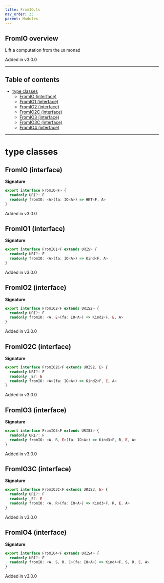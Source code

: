 ```yaml
---
title: FromIO.ts
nav_order: 33
parent: Modules
---
```


## FromIO overview

Lift a computation from the `IO` monad

Added in v3.0.0

---

<h2 class="text-delta">Table of contents</h2>

- [type classes](#type-classes)
  - [FromIO (interface)](#fromio-interface)
  - [FromIO1 (interface)](#fromio1-interface)
  - [FromIO2 (interface)](#fromio2-interface)
  - [FromIO2C (interface)](#fromio2c-interface)
  - [FromIO3 (interface)](#fromio3-interface)
  - [FromIO3C (interface)](#fromio3c-interface)
  - [FromIO4 (interface)](#fromio4-interface)

---

# type classes

## FromIO (interface)

**Signature**

```ts
export interface FromIO<F> {
  readonly URI?: F
  readonly fromIO: <A>(fa: IO<A>) => HKT<F, A>
}
```

Added in v3.0.0

## FromIO1 (interface)

**Signature**

```ts
export interface FromIO1<F extends URIS> {
  readonly URI?: F
  readonly fromIO: <A>(fa: IO<A>) => Kind<F, A>
}
```

Added in v3.0.0

## FromIO2 (interface)

**Signature**

```ts
export interface FromIO2<F extends URIS2> {
  readonly URI?: F
  readonly fromIO: <A, E>(fa: IO<A>) => Kind2<F, E, A>
}
```

Added in v3.0.0

## FromIO2C (interface)

**Signature**

```ts
export interface FromIO2C<F extends URIS2, E> {
  readonly URI?: F
  readonly _E?: E
  readonly fromIO: <A>(fa: IO<A>) => Kind2<F, E, A>
}
```

Added in v3.0.0

## FromIO3 (interface)

**Signature**

```ts
export interface FromIO3<F extends URIS3> {
  readonly URI?: F
  readonly fromIO: <A, R, E>(fa: IO<A>) => Kind3<F, R, E, A>
}
```

Added in v3.0.0

## FromIO3C (interface)

**Signature**

```ts
export interface FromIO3C<F extends URIS3, E> {
  readonly URI?: F
  readonly _E?: E
  readonly fromIO: <A, R>(fa: IO<A>) => Kind3<F, R, E, A>
}
```

Added in v3.0.0

## FromIO4 (interface)

**Signature**

```ts
export interface FromIO4<F extends URIS4> {
  readonly URI?: F
  readonly fromIO: <A, S, R, E>(fa: IO<A>) => Kind4<F, S, R, E, A>
}
```

Added in v3.0.0
